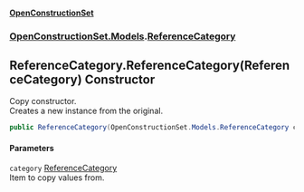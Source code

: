 #### [OpenConstructionSet](index.md 'index')
### [OpenConstructionSet.Models](index.md#OpenConstructionSet_Models 'OpenConstructionSet.Models').[ReferenceCategory](FGzdlKUriLoI15zgK9th4g.md 'OpenConstructionSet.Models.ReferenceCategory')
## ReferenceCategory.ReferenceCategory(ReferenceCategory) Constructor
Copy constructor.  
Creates a new instance from the original.  
```csharp
public ReferenceCategory(OpenConstructionSet.Models.ReferenceCategory category);
```
#### Parameters
<a name='OpenConstructionSet_Models_ReferenceCategory_ReferenceCategory(OpenConstructionSet_Models_ReferenceCategory)_category'></a>
`category` [ReferenceCategory](FGzdlKUriLoI15zgK9th4g.md 'OpenConstructionSet.Models.ReferenceCategory')  
Item to copy values from.
  
